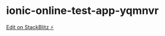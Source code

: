# ionic-online-test-app-yqmnvr

[Edit on StackBlitz ⚡️](https://stackblitz.com/edit/ionic-online-test-app-yxqnr7)